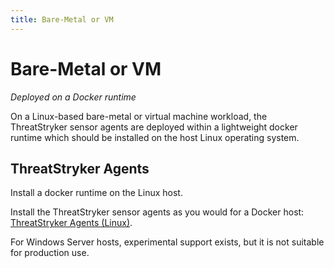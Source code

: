 ```yaml
---
title: Bare-Metal or VM
---
```


# Bare-Metal or VM

*Deployed on a Docker runtime*


On a Linux-based bare-metal or virtual machine workload, the ThreatStryker sensor agents are deployed within a lightweight docker runtime which should be installed on the host Linux operating system.

## ThreatStryker Agents

Install a docker runtime on the Linux host.

Install the ThreatStryker sensor agents as you would for a Docker host: [ThreatStryker Agents (Linux)](docker#threatstryker-agents-linux).

For Windows Server hosts, experimental support exists, but it is not suitable for production use.